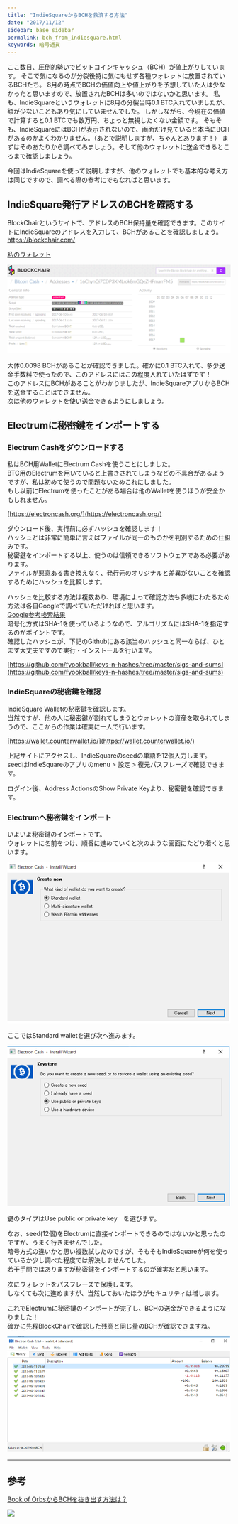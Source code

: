 ```yaml
---
title: "IndieSquareからBCHを救済する方法"
date: "2017/11/12"
sidebar: base_sidebar
permalink: bch_from_indiesquare.html
keywords: 暗号通貨
---
```


ここ数日、圧倒的勢いでビットコインキャッシュ（BCH）が値上がりしています。
そこで気になるのが分裂後特に気にもせず各種ウォレットに放置されているBCHたち。
8月の時点でBCHの価値向上や値上がりを予想していた人は少なかったと思いますので、放置されたBCHは多いのではないかと思います。
私も、IndieSquareというウォレットに8月の分裂当時0.1 BTC入れていましたが、額が少ないこともあり気にしていませんでした。
しかしながら、今現在の価値で計算すると0.1 BTCでも数万円、ちょっと無視したくない金額です。
そもそも、IndieSquareにはBCHが表示されないので、画面だけ見ていると本当にBCHがあるのかよくわかりません。（あとで説明しますが、ちゃんとあります！）
まずはそのあたりから調べてみましょう。そして他のウォレットに送金できるところまで確認しましょう。

今回はIndieSquareを使って説明しますが、他のウォレットでも基本的な考え方は同じですので、調べる際の参考にでもなればと思います。

## IndieSquare発行アドレスのBCHを確認する

BlockChairというサイトで、アドレスのBCH保持量を確認できます。このサイトにIndieSquareのアドレスを入力して、BCHがあることを確認しましょう。  
https://blockchair.com/

[私のウォレット](https://blockchair.com/bitcoin-cash/address/16ChynQi7CDP3XMLrok8mGQeZHPmarrFM5)  

<img src = "../images/my_blockchair.png">

大体0.0098 BCHがあることが確認できました。確かに0.1 BTC入れて、多少送金手数料で使ったので、このアドレスにはこの程度入れていたはずです！  
このアドレスにBCHがあることがわかりましたが、IndieSquareアプリからBCHを送金することはできません。  
次は他のウォレットを使い送金できるようにしましょう。  

## Electrumに秘密鍵をインポートする  

### Electrum Cashをダウンロードする

私はBCH用WalletにElectrum Cashを使うことにしました。  
BTC用のElectrumを用いていると上書きされてしまうなどの不具合があるようですが、私は初めて使うので問題ないためこれにしました。  
もし以前にElectrumを使ったことがある場合は他のWalletを使うほうが安全かもしれません。  

[https://electroncash.org/](https://electroncash.org/)

ダウンロード後、実行前に必ずハッシュを確認します！  
ハッシュとは非常に簡単に言えばファイルが同一のものかを判別するための仕組みです。  
秘密鍵をインポートする以上、使うのは信頼できるソフトウェアである必要があります。  
ファイルが悪意ある書き換えなく、発行元のオリジナルと差異がないことを確認するためにハッシュを比較します。  

ハッシュを比較する方法は複数あり、環境によって確認方法も多岐にわたるため方法は各自Googleで調べていただければと思います。  
[Google参考検索結果](https://www.google.co.jp/search?q=%E3%83%8F%E3%83%83%E3%82%B7%E3%83%A5+%E6%AF%94%E8%BC%83&oq=%E3%83%8F%E3%83%83%E3%82%B7%E3%83%A5%E3%80%80%E6%AF%94%E8%BC%83&aqs=chrome..69i57j0l5.2295j0j7&sourceid=chrome&ie=UTF-8)  
暗号化方式はSHA-1を使っているようなので、アルゴリズムにはSHA-1を指定するのがポイントです。  
確認したハッシュが、下記のGithubにある該当のハッシュと同一ならば、ひとまず大丈夫ですので実行・インストールを行います。  

[https://github.com/fyookball/keys-n-hashes/tree/master/sigs-and-sums](https://github.com/fyookball/keys-n-hashes/tree/master/sigs-and-sums)

### IndieSquareの秘密鍵を確認
IndieSquare Walletの秘密鍵を確認します。  
当然ですが、他の人に秘密鍵が割れてしまうとウォレットの資産を取られてしまうので、ここからの作業は確実に一人で行います。  

[https://wallet.counterwallet.io/](https://wallet.counterwallet.io/)

上記サイトにアクセスし、IndieSquareのseedの単語を12個入力します。  
seedはIndieSquareのアプリのmenu > 設定 > 復元パスフレーズで確認できます。  

ログイン後、Address ActionsのShow Private Keyより、秘密鍵を確認できます。  

### Electrumへ秘密鍵をインポート
いよいよ秘密鍵のインポートです。  
ウォレットに名前をつけ、順番に進めていくと次のような画面にたどり着くと思います。  

<img src = "../images/wallet_type.png">

ここではStandard walletを選び次へ進みます。  

<img src = "../images/keystore.png">

鍵のタイプはUse public or private key　を選びます。  

なお、seed(12個)をElectrumに直接インポートできるのではないかと思ったのですが、うまく行きませんでした。  
暗号方式の違いかと思い複数試したのですが、そもそもIndieSquareが何を使っているか少し調べた程度では解決しませんでした。  
若干手間ではありますが秘密鍵をインポートするのが確実だと思います。  

次にウォレットをパスフレーズで保護します。  
しなくても次に進めますが、当然しておいたほうがセキュリティは増します。  

これでElectrumに秘密鍵のインポートが完了し、BCHの送金ができるようになりました！  
確かに先程BlockChairで確認した残高と同じ量のBCHが確認できますね。

<img src = "../images/successful_import.png">

---
## 参考
[Book of OrbsからBCHを抜き出す方法は？](http://askmona.org/5732)  

<a href="https://zaif.jp?ac=f7ujnq95ac" rel="nofollow"><img src="https://d2p8taqyjofgrq.cloudfront.net/images/affiliate/banner/zaif_D_728x90.png?ac=f7ujnq95ac" /></a>
